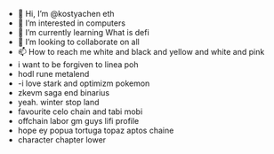 - 👋 Hi, I’m @kostyachen eth
- 👀 I’m interested in computers
- 🌱 I’m currently learning What is defi
- 💞️ I’m looking to collaborate on all
- 📫 How to reach me white and black and yellow and white and pink
- i want to be forgiven to linea poh
- hodl rune metalend
- -i love stark and optimizm pokemon
- zkevm saga end binarius
- yeah. winter stop land
- favourite celo chain and tabi mobi
- offchain labor gm guys lifi profile
- hope ey popua tortuga topaz aptos chaine
- character chapter lower
